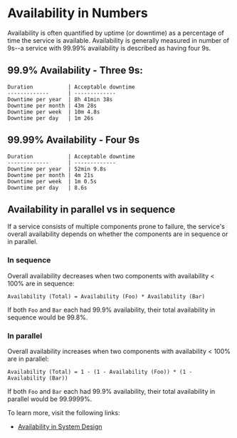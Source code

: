 # Availability in Numbers

Availability is often quantified by uptime (or downtime) as a percentage of time the service is available. Availability is generally measured in number of 9s--a service with 99.99% availability is described as having four 9s.

## 99.9% Availability - Three 9s:

```
Duration           | Acceptable downtime
-------------      | -------------      
Downtime per year  | 8h 41min 38s       
Downtime per month | 43m 28s          
Downtime per week  | 10m 4.8s           
Downtime per day   | 1m 26s           
```

## 99.99% Availability - Four 9s

```
Duration           | Acceptable downtime
-------------      | -------------      
Downtime per year  | 52min 9.8s        
Downtime per month | 4m 21s         
Downtime per week  | 1m 0.5s              
Downtime per day   | 8.6s               
```

## Availability in parallel vs in sequence

If a service consists of multiple components prone to failure, the service's overall availability depends on whether the components are in sequence or in parallel.

### In sequence

Overall availability decreases when two components with availability < 100% are in sequence:

```
Availability (Total) = Availability (Foo) * Availability (Bar)
```

If both `Foo` and `Bar` each had 99.9% availability, their total availability in sequence would be 99.8%.

### In parallel

Overall availability increases when two components with availability < 100% are in parallel:

```
Availability (Total) = 1 - (1 - Availability (Foo)) * (1 - Availability (Bar))
```

If both `Foo` and `Bar` each had 99.9% availability, their total availability in parallel would be 99.9999%.

To learn more, visit the following links:

- [Availability in System Design](https://www.enjoyalgorithms.com/blog/availability-system-design-concept/)
